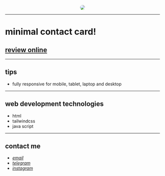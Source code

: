 <div align="center">
  <img src="https://raw.githubusercontent.com/sys113/contact-card/main/preview.png" style="border-radius:20px">
</div>

---

# minimal contact card!
## [review online](https://sys113.github.io/)

---
## tips

* fully responsive for mobile, tablet, laptop and desktop
---
## web development technologies
* html 
* tailwindcss
* java script
---
## contact me
* *[email](mailto:051.SYS113@gmail.com)*
* *[telegram](https://t.me/SYS113/)*
* *[instagram](https://instagram.com/sys113/)*
